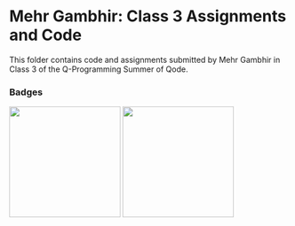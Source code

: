 # Mehr Gambhir: Class 3 Assignments and Code
This folder contains code and assignments submitted by Mehr Gambhir in Class 3 of the Q-Programming Summer of Qode.
### Badges
<img src="/badges/attendance.png" width="200px" height="200px"> <img src="/badges/assignment.png" width="200px" height="200px">